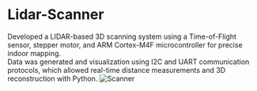 # Lidar-Scanner
Developed a LIDAR-based 3D scanning system using a Time-of-Flight sensor, stepper motor, and ARM Cortex-M4F microcontroller for precise indoor mapping.  
Data was generated and visualization using I2C and UART communication protocols, which allowed real-time distance measurements and 3D reconstruction with Python.
![Scanner](https://github.com/user-attachments/assets/37dcdcce-ee2a-44aa-836e-bdca4f2ebbec)

